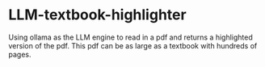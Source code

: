 # LLM-textbook-highlighter

Using ollama as the LLM engine to read in a pdf and returns a highlighted version of the pdf. This pdf can be as large as a textbook with hundreds of pages.
